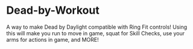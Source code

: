 # Dead-by-Workout
A way to make Dead by Daylight compatible with Ring Fit controls! Using this will make you run to move in game, squat for Skill Checks, use your arms for actions in game, and MORE! 
